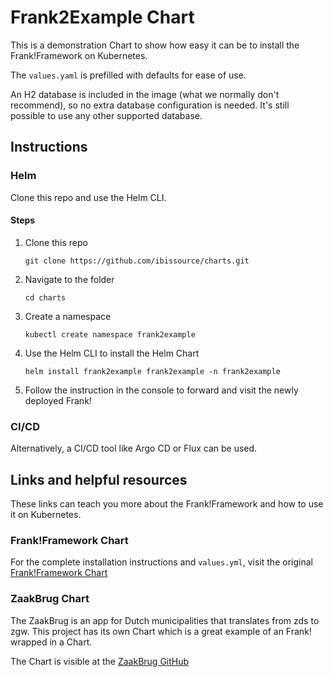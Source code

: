 # Frank2Example Chart


This is a demonstration Chart to show how easy it can be to install the Frank!Framework on Kubernetes. 

The `values.yaml` is prefilled with defaults for ease of use. 

An H2 database is included in the image (what we normally don't recommend), so no extra database configuration is needed. It's still possible to use any other supported database.

## Instructions

### Helm

Clone this repo and use the Helm CLI. 

#### Steps

1. Clone this repo

	`git clone https://github.com/ibissource/charts.git`

2. Navigate to the folder 

	`cd charts`

3. Create a namespace

	`kubectl create namespace frank2example`

4. Use the Helm CLI to install the Helm Chart

	`helm install frank2example frank2example -n frank2example`

5. Follow the instruction in the console to forward and visit the newly deployed Frank!

### CI/CD

Alternatively, a CI/CD tool like Argo CD or Flux can be used.

## Links and helpful resources

These links can teach you more about the Frank!Framework and how to use it on Kubernetes.

### Frank!Framework Chart

For the complete installation instructions and `values.yml`, visit the original [Frank!Framework Chart](https://github.com/ibissource/charts/tree/master/frank-framework)

### ZaakBrug Chart

The ZaakBrug is an app for Dutch municipalities that translates from zds to zgw. This project has its own Chart which is a great example of an Frank! wrapped in a Chart.

The Chart is visible at the [ZaakBrug GitHub](https://github.com/ibissource/zaakbrug)
